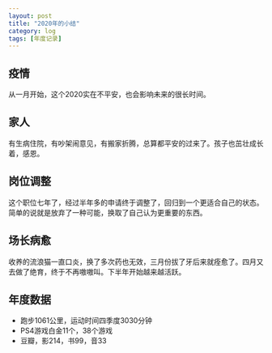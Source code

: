 ```yaml
---
layout: post
title: "2020年的小结"
category: log
tags: [年度记录]
---
```






## 疫情

从一月开始，这个2020实在不平安，也会影响未来的很长时间。

## 家人

有生病住院，有吵架闹意见，有搬家折腾，总算都平安的过来了。孩子也茁壮成长着，感恩。

## 岗位调整

这个职位七年了，经过半年多的申请终于调整了，回归到一个更适合自己的状态。简单的说就是放弃了一种可能，换取了自己认为更重要的东西。

## 场长病愈

收养的流浪猫一直口炎，换了多次药也无效，三月份拔了牙后来就痊愈了。四月又去做了绝育，终于不再嗷嗷叫。下半年开始越来越活跃。

## 年度数据

- 跑步1061公里，运动时间四季度3030分钟
- PS4游戏白金11个，38个游戏
- 豆瓣，影214，书99，音33